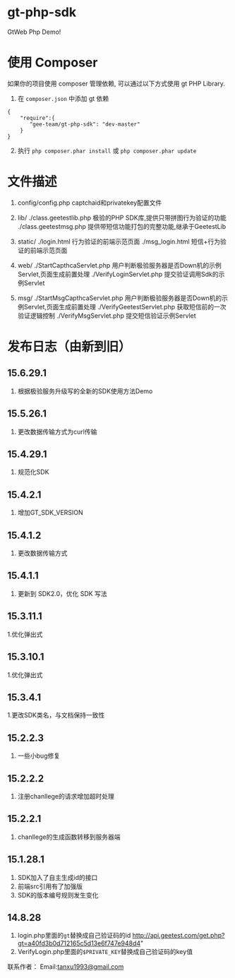 gt-php-sdk
============

GtWeb Php Demo!

使用 Composer
=============

如果你的项目使用 composer 管理依赖, 可以通过以下方式使用 gt PHP Library.


1. 在 `composer.json` 中添加 gt 依赖

```
{
    "require":{
       "gee-team/gt-php-sdk": "dev-master"
    }
}
```
2. 执行 `php composer.phar install` 或 `php composer.phar update`

文件描述
===============================================
1. config/config.php
            captchaid和privatekey配置文件
2. lib/
        ./class.geetestlib.php
	极验的PHP SDK库,提供只带拼图行为验证的功能
        ./class.geetestmsg.php
             提供带短信功能打包的完整功能,继承于GeetestLib

3. static/
        ./login.html
             行为验证的前端示范页面
        ./msg_login.html
             短信+行为验证的前端示范页面

4. web/
        ./StartCapthcaServlet.php
             用户判断极验服务器是否Down机的示例Servlet,页面生成前置处理
        ./VerifyLoginServlet.php
             提交验证调用Sdk的示例Servlet

5. msg/
        ./StartMsgCapthcaServlet.php
             用户判断极验服务器是否Down机的示例Servlet,页面生成前置处理
        ./VerifyGeetestServlet.php
             获取短信前的一次验证逻辑控制
        ./VerifyMsgServlet.php
             提交短信验证示例Servlet

发布日志（由新到旧）
======================

15.6.29.1
---------------------------------------------------------------------------
1. 根据极验服务升级写的全新的SDK使用方法Demo

15.5.26.1
---------------------------------------------
1. 更改数据传输方式为curl传输

15.4.29.1
-----------------------------------------
1. 规范化SDK

15.4.2.1
-----------------------------------------
1. 增加GT_SDK_VERSION

15.4.1.2
-----------------------------------------
1. 更改数据传输方式

15.4.1.1
-----------------------------------------
1. 更新到 SDK2.0，优化 SDK 写法

15.3.11.1
-----------------------------------------
1.优化弹出式

15.3.10.1
-----------------------------------------
1.优化弹出式

15.3.4.1
-----------------------------------------
1.更改SDK类名，与文档保持一致性


15.2.2.3
-----------------------------------------
1. 一些小bug修复


15.2.2.2
-----------------------------------------
1. 注册chanllege的请求增加超时处理


15.2.2.1
-----------------------------------------
1. chanllege的生成函数转移到服务器端

15.1.28.1
-----------------------------------------
1. SDK加入了自主生成id的接口
2. 前端src引用有了加强版
3. SDK的版本编号规则发生变化

14.8.28
-----------------------------------------
1. login.php里面的`gt`替换成自己验证码的id 
     http://api.geetest.com/get.php?gt=a40fd3b0d712165c5d13e6f747e948d4" 
2. VerifyLogin.php里面的`$PRIVATE_KEY`替换成自己验证码的key值


联系作者：
Email:tanxu1993@gmail.com